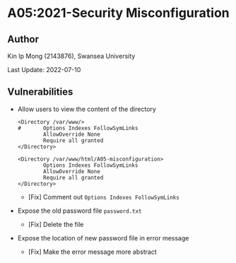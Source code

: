 # A05:2021-Security Misconfiguration

## Author

Kin Ip Mong (2143876), Swansea University

Last Update: 2022-07-10

## Vulnerabilities

- Allow users to view the content of the directory
    ```
    <Directory /var/www/>
    #       Options Indexes FollowSymLinks
            AllowOverride None
            Require all granted
    </Directory>

    <Directory /var/www/html/A05-misconfiguration>
            Options Indexes FollowSymLinks
            AllowOverride None
            Require all granted
    </Directory>
    ```

    - [Fix] Comment out `Options Indexes FollowSymLinks`

- Expose the old password file `password.txt`
    - [Fix] Delete the file

- Expose the location of new password file in error message
    - [Fix] Make the error message more abstract
